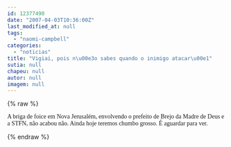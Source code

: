 ```yaml
---
id: 12377490
date: "2007-04-03T10:36:00Z"
last_modified_at: null
tags:
  - "naomi-campbell"
categories:
  - "noticias"
title: "Vigiai, pois n\u00e3o sabes quando o inimigo atacar\u00e1"
sutia: null
chapeu: null
autor: null
imagem: null
---
```

{% raw %}
<p><FONT face=Verdana>A briga de foice em Nova Jerusalém, envolvendo o prefeito de Brejo da Madre de Deus e a STFN,&nbsp;não acabou não. Ainda hoje teremos chumbo grosso. É aguardar para ver.</FONT> </p>
{% endraw %}